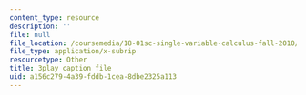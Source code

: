 ```yaml
---
content_type: resource
description: ''
file: null
file_location: /coursemedia/18-01sc-single-variable-calculus-fall-2010/a156c2794a39fddb1cea8dbe2325a113_55ncRlBZstA.srt
file_type: application/x-subrip
resourcetype: Other
title: 3play caption file
uid: a156c279-4a39-fddb-1cea-8dbe2325a113
---
```


